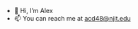 - 👋 Hi, I’m Alex
- 📫 You can reach me at acd48@njit.edu

<!---
adavy2000/adavy2000 is a ✨ special ✨ repository because its `README.md` (this file) appears on your GitHub profile.
You can click the Preview link to take a look at your changes.
--->

